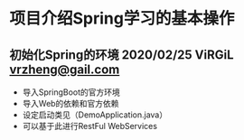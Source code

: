 # 项目介绍Spring学习的基本操作
## 初始化Spring的环境 2020/02/25 ViRGiL vrzheng@gail.com
 + 导入SpringBoot的官方环境
 + 导入Web的依赖和官方依赖
 + 设定启动类见（DemoApplication.java）
 + 可以基于此进行RestFul WebServices
 
 